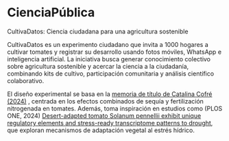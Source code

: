 # CienciaPública

CultivaDatos: Ciencia ciudadana para una agricultura sostenible

CultivaDatos es un experimento ciudadano que invita a 1000 hogares a cultivar tomates y registrar su desarrollo usando fotos móviles, WhatsApp e inteligencia artificial. La iniciativa busca generar conocimiento colectivo sobre agricultura sostenible y acercar la ciencia a la ciudadanía, combinando kits de cultivo, participación comunitaria y análisis científico colaborativo.

El diseño experimental se basa en la [memoria de título de Catalina Cofré (2024)](./archivos/memoria_ccofre.pdf) , centrada en los efectos combinados de sequía y fertilización nitrogenada en tomates. Además, toma inspiración en estudios como  (PLOS ONE, 2024) [Desert-adapted tomato Solanum pennellii exhibit unique regulatory elements and stress-ready transcriptome patterns to drought](./archivos/journal.pone.0324724.pdf), que exploran mecanismos de adaptación vegetal al estrés hídrico.
